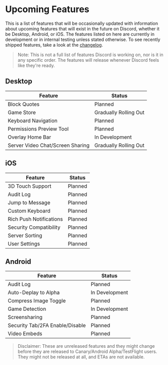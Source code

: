 <!-- TITLE: Upcoming Features -->
<!-- SUBTITLE: A quick summary of Upcoming Features -->

# Upcoming Features
This is a list of features that will be occasionally updated with information about upcoming features that will exist in the future on Discord, whether it be Desktop, Android, or iOS. The features listed on here are currently in development or in internal testing unless stated otherwise. To see recently shipped features, take a look at the [changelog](/changelog).

> Note: This is not a full list of features Discord is working on, nor is it in any specific order. The features will release whenever Discord feels like they're ready.

## Desktop

| Feature |	Status |
|---------|---------|
| Block Quotes | Planned |
| Game Store | Gradually Rolling Out |
| Keyboard Navigation | Planned |
| Permissions Preview Tool | Planned |
| Overlay Home Bar | In Development |
| Server Video Chat/Screen Sharing | Gradually Rolling Out |

## iOS
| Feature | Status	|
|---------|---------|
| 3D Touch Support | Planned |
| Audit Log | Planned |
| Jump to Message | Planned |
| Custom Keyboard | Planned |
| Rich Push Notifications | Planned |
| Security Compatibility | Planned |
| Server Sorting | Planned |
| User Settings | Planned |

## Android
| Feature | Status |
|---------|--------|
| Audit Log | Planned |
| Auto-Deplay to Alpha | In Development |
| Compress Image Toggle | Planned |
| Game Detection | In Development |
| Screensharing | Planned |
| Security Tab/2FA Enable/Disable | Planned |
| Video Embeds | Planned |

> Disclaimer: These are unreleased features and they might change before they are released to Canary/Android Alpha/TestFlight users. They might not be released at all, and ETAs are not available.

